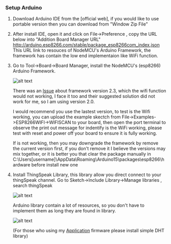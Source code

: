 <h3>Setup Arduino</h3>

1. Download Arduino IDE from the [official web], if you would like to use portable version then you can download from "Window Zip File"

2. After install IDE, open it and click on File->Preference , copy the URL below into "Addition Board Manager URL"
   http://arduino.esp8266.com/stable/package_esp8266com_index.json
   This URL link to resouces of  NodeMCU's Arduino Framework, the framework has contain the low end implementaion like WiFi function. 


3. Go to Tool->Board->Board Manager, install the NodeMCU's (esp8266) Arduino Framework.

   ![alt text](https://github.com/Raydivine/NodeMCU-with-IoT-practice/blob/master/Doc/Tutorial%20Image/esp8266%20board%20manager.PNG)

   There was an [Issue](https://github.com/esp8266/Arduino/issues/2265) about framework version 2.3, which the wifi function would not working, I face it too and their suggested solution did not work for me, so I am using version 2.0.
   
   I would recommend you use the lastest version, to test is the Wifi working, you can upload the example skectch from File->Examples->ESP8266WIFI->WIFISCAN to your board, then open the port terminal to observe the print out message for indentify is the WiFi working, please test with reset and power off your board to ensure it is fully working.
   
   If is not working, then you may downgrade the framework by remove the current version first, if you don't remove it I believe the versions may mix together, or it is better you that clear the package manually in C:\Users[username]\AppData\Roaming\Arduino15\packages\esp8266\hardware before install new one
   
4. Install ThingSpeak Library, this library allow you direct connect to your thingSpeak channel.
   Go to Sketch->Include Library->Manage libraries , search thingSpeak
   
   ![alt text](https://github.com/Raydivine/NodeMCU-with-IoT-practice/blob/master/Doc/Tutorial%20Image/thingspeal%20library%20manager.PNG)
   
   Arduino library contain a lot of resources, so you don't have to implement them as long they are found in library.
   
   ![alt text](https://github.com/Raydivine/NodeMCU-with-IoT-practice/blob/master/Doc/Tutorial%20Image/DHT11%20library%20manager.PNG)
   
   (For those who using my [Application](https://github.com/Raydivine/IoT-of-Modern-Agriculture) firmware please install simple DHT library)
   
